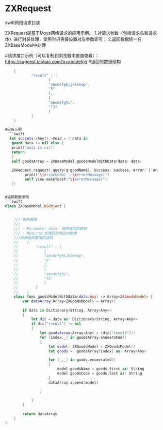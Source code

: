 # ZXRequest
swift网络请求封装

ZXRequest是基于Moya网络请求的应用示例。
1.对请求参数（包括请求头和请求体）进行封装处理，使用时只需要设置对应参数即可；
2.返回数据统一在ZXBaseModel中处理

#请求接口示例（可以复制到浏览器中直接查看）：
https://suggest.taobao.com?q=abcdefgh
#返回的数据结构
```swift
	{
			"result" : [
					[
					"abcdefghijklmnop",
					"5"
					],
					[
					"abcdefghi",
					"73"
					]
			]
	}

#应用示例
 ```swift 
  let success:(Any?)->Void = { data in
   guard data != nil else {
   print("data is nil")
   return
   }
   self.goodsArray = ZXBaseModel.goodsModelWithData(data: data)
   
   ZXRequest.request(.query(q:goodName), success: success, error: { errorCode, errorMessage in
         print("\(errorCode) : \(errorMessage)")
         self.view.makeToast("\(errorMessage)")
   })


#返回数据示例
```swift
class ZXBaseModel:NSObject {
    
    
    /// 解析数据
    ///
    /// - Parameter data: 网络返回的数据
    /// - Returns:处理后的商品的数组
    ///网络返回数据的结构
    //    {
    //        "result" : [
    //            [
    //            "abcdefghijklmnop",
    //            "5"
    //            ],
    //            [
    //            "abcdefghi",
    //            "73"
    //            ]
    //        ]
    //    }
    class func goodsModelWithData(data:Any) -> Array<ZXGoodsModel> {
        var dataArray:Array<ZXGoodsModel> = Array()
        
        if data is Dictionary<String, Array<Any>>
        {
            let dic = data as! Dictionary<String, Array<Any>>
            if dic["result"] != nil
            {
                let goodsArray:Array<Any> = (dic["result"])!
                for (index,_) in goodsArray.enumerated()
                {
                    let model: ZXGoodsModel = ZXGoodsModel()
                    let goods =  goodsArray[index] as! Array<Any>

                    for (_,_) in goods.enumerated()
                    {
                        model.goodsName = goods.first as! String
                        model.goodsCode = goods.last as! String
                    }
                    dataArray.append(model)

                }
                
            }
        }
        
        return dataArray
    }
}
